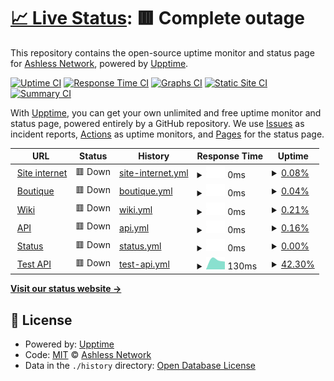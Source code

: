 # [📈 Live Status](https://Ashless-network.github.io/uptime): <!--live status--> **🟥 Complete outage**

This repository contains the open-source uptime monitor and status page for [Ashless Network](https://Ashless-network.github.io/uptime), powered by [Upptime](https://github.com/upptime/upptime).

[![Uptime CI](https://github.com/Ashless-network/uptime/workflows/Uptime%20CI/badge.svg)](https://github.com/Ashless-network/uptime/actions?query=workflow%3A%22Uptime+CI%22)
[![Response Time CI](https://github.com/Ashless-network/uptime/workflows/Response%20Time%20CI/badge.svg)](https://github.com/Ashless-network/uptime/actions?query=workflow%3A%22Response+Time+CI%22)
[![Graphs CI](https://github.com/Ashless-network/uptime/workflows/Graphs%20CI/badge.svg)](https://github.com/Ashless-network/uptime/actions?query=workflow%3A%22Graphs+CI%22)
[![Static Site CI](https://github.com/Ashless-network/uptime/workflows/Static%20Site%20CI/badge.svg)](https://github.com/Ashless-network/uptime/actions?query=workflow%3A%22Static+Site+CI%22)
[![Summary CI](https://github.com/Ashless-network/uptime/workflows/Summary%20CI/badge.svg)](https://github.com/Ashless-network/uptime/actions?query=workflow%3A%22Summary+CI%22)

With [Upptime](https://upptime.js.org), you can get your own unlimited and free uptime monitor and status page, powered entirely by a GitHub repository. We use [Issues](https://github.com/Ashless-network/uptime/issues) as incident reports, [Actions](https://github.com/Ashless-network/uptime/actions) as uptime monitors, and [Pages](https://Ashless-network.github.io/uptime) for the status page.

<!--start: status pages-->
<!-- This summary is generated by Upptime (https://github.com/upptime/upptime) -->
<!-- Do not edit this manually, your changes will be overwritten -->
<!-- prettier-ignore -->
| URL | Status | History | Response Time | Uptime |
| --- | ------ | ------- | ------------- | ------ |
| <img alt="" src="https://icons.duckduckgo.com/ip3/ashless.net.ico" height="13"> [Site internet](https://ashless.net) | 🟥 Down | [site-internet.yml](https://github.com/Ashless-network/upptime/commits/HEAD/history/site-internet.yml) | <details><summary><img alt="Response time graph" src="./graphs/site-internet/response-time-week.png" height="20"> 0ms</summary><br><a href="https://Ashless-network.github.io/upptime/history/site-internet"><img alt="Response time 0" src="https://img.shields.io/endpoint?url=https%3A%2F%2Fraw.githubusercontent.com%2FAshless-network%2Fupptime%2FHEAD%2Fapi%2Fsite-internet%2Fresponse-time.json"></a><br><a href="https://Ashless-network.github.io/upptime/history/site-internet"><img alt="24-hour response time 0" src="https://img.shields.io/endpoint?url=https%3A%2F%2Fraw.githubusercontent.com%2FAshless-network%2Fupptime%2FHEAD%2Fapi%2Fsite-internet%2Fresponse-time-day.json"></a><br><a href="https://Ashless-network.github.io/upptime/history/site-internet"><img alt="7-day response time 0" src="https://img.shields.io/endpoint?url=https%3A%2F%2Fraw.githubusercontent.com%2FAshless-network%2Fupptime%2FHEAD%2Fapi%2Fsite-internet%2Fresponse-time-week.json"></a><br><a href="https://Ashless-network.github.io/upptime/history/site-internet"><img alt="30-day response time 0" src="https://img.shields.io/endpoint?url=https%3A%2F%2Fraw.githubusercontent.com%2FAshless-network%2Fupptime%2FHEAD%2Fapi%2Fsite-internet%2Fresponse-time-month.json"></a><br><a href="https://Ashless-network.github.io/upptime/history/site-internet"><img alt="1-year response time 0" src="https://img.shields.io/endpoint?url=https%3A%2F%2Fraw.githubusercontent.com%2FAshless-network%2Fupptime%2FHEAD%2Fapi%2Fsite-internet%2Fresponse-time-year.json"></a></details> | <details><summary><a href="https://Ashless-network.github.io/upptime/history/site-internet">0.08%</a></summary><a href="https://Ashless-network.github.io/upptime/history/site-internet"><img alt="All-time uptime 0.08%" src="https://img.shields.io/endpoint?url=https%3A%2F%2Fraw.githubusercontent.com%2FAshless-network%2Fupptime%2FHEAD%2Fapi%2Fsite-internet%2Fuptime.json"></a><br><a href="https://Ashless-network.github.io/upptime/history/site-internet"><img alt="24-hour uptime 0.08%" src="https://img.shields.io/endpoint?url=https%3A%2F%2Fraw.githubusercontent.com%2FAshless-network%2Fupptime%2FHEAD%2Fapi%2Fsite-internet%2Fuptime-day.json"></a><br><a href="https://Ashless-network.github.io/upptime/history/site-internet"><img alt="7-day uptime 0.08%" src="https://img.shields.io/endpoint?url=https%3A%2F%2Fraw.githubusercontent.com%2FAshless-network%2Fupptime%2FHEAD%2Fapi%2Fsite-internet%2Fuptime-week.json"></a><br><a href="https://Ashless-network.github.io/upptime/history/site-internet"><img alt="30-day uptime 0.08%" src="https://img.shields.io/endpoint?url=https%3A%2F%2Fraw.githubusercontent.com%2FAshless-network%2Fupptime%2FHEAD%2Fapi%2Fsite-internet%2Fuptime-month.json"></a><br><a href="https://Ashless-network.github.io/upptime/history/site-internet"><img alt="1-year uptime 0.08%" src="https://img.shields.io/endpoint?url=https%3A%2F%2Fraw.githubusercontent.com%2FAshless-network%2Fupptime%2FHEAD%2Fapi%2Fsite-internet%2Fuptime-year.json"></a></details>
| <img alt="" src="https://icons.duckduckgo.com/ip3/boutique.ashless.net.ico" height="13"> [Boutique](https://boutique.ashless.net) | 🟥 Down | [boutique.yml](https://github.com/Ashless-network/upptime/commits/HEAD/history/boutique.yml) | <details><summary><img alt="Response time graph" src="./graphs/boutique/response-time-week.png" height="20"> 0ms</summary><br><a href="https://Ashless-network.github.io/upptime/history/boutique"><img alt="Response time 0" src="https://img.shields.io/endpoint?url=https%3A%2F%2Fraw.githubusercontent.com%2FAshless-network%2Fupptime%2FHEAD%2Fapi%2Fboutique%2Fresponse-time.json"></a><br><a href="https://Ashless-network.github.io/upptime/history/boutique"><img alt="24-hour response time 0" src="https://img.shields.io/endpoint?url=https%3A%2F%2Fraw.githubusercontent.com%2FAshless-network%2Fupptime%2FHEAD%2Fapi%2Fboutique%2Fresponse-time-day.json"></a><br><a href="https://Ashless-network.github.io/upptime/history/boutique"><img alt="7-day response time 0" src="https://img.shields.io/endpoint?url=https%3A%2F%2Fraw.githubusercontent.com%2FAshless-network%2Fupptime%2FHEAD%2Fapi%2Fboutique%2Fresponse-time-week.json"></a><br><a href="https://Ashless-network.github.io/upptime/history/boutique"><img alt="30-day response time 0" src="https://img.shields.io/endpoint?url=https%3A%2F%2Fraw.githubusercontent.com%2FAshless-network%2Fupptime%2FHEAD%2Fapi%2Fboutique%2Fresponse-time-month.json"></a><br><a href="https://Ashless-network.github.io/upptime/history/boutique"><img alt="1-year response time 0" src="https://img.shields.io/endpoint?url=https%3A%2F%2Fraw.githubusercontent.com%2FAshless-network%2Fupptime%2FHEAD%2Fapi%2Fboutique%2Fresponse-time-year.json"></a></details> | <details><summary><a href="https://Ashless-network.github.io/upptime/history/boutique">0.04%</a></summary><a href="https://Ashless-network.github.io/upptime/history/boutique"><img alt="All-time uptime 0.04%" src="https://img.shields.io/endpoint?url=https%3A%2F%2Fraw.githubusercontent.com%2FAshless-network%2Fupptime%2FHEAD%2Fapi%2Fboutique%2Fuptime.json"></a><br><a href="https://Ashless-network.github.io/upptime/history/boutique"><img alt="24-hour uptime 0.04%" src="https://img.shields.io/endpoint?url=https%3A%2F%2Fraw.githubusercontent.com%2FAshless-network%2Fupptime%2FHEAD%2Fapi%2Fboutique%2Fuptime-day.json"></a><br><a href="https://Ashless-network.github.io/upptime/history/boutique"><img alt="7-day uptime 0.04%" src="https://img.shields.io/endpoint?url=https%3A%2F%2Fraw.githubusercontent.com%2FAshless-network%2Fupptime%2FHEAD%2Fapi%2Fboutique%2Fuptime-week.json"></a><br><a href="https://Ashless-network.github.io/upptime/history/boutique"><img alt="30-day uptime 0.04%" src="https://img.shields.io/endpoint?url=https%3A%2F%2Fraw.githubusercontent.com%2FAshless-network%2Fupptime%2FHEAD%2Fapi%2Fboutique%2Fuptime-month.json"></a><br><a href="https://Ashless-network.github.io/upptime/history/boutique"><img alt="1-year uptime 0.04%" src="https://img.shields.io/endpoint?url=https%3A%2F%2Fraw.githubusercontent.com%2FAshless-network%2Fupptime%2FHEAD%2Fapi%2Fboutique%2Fuptime-year.json"></a></details>
| <img alt="" src="https://icons.duckduckgo.com/ip3/wiki.ashless.net.ico" height="13"> [Wiki](https://wiki.ashless.net) | 🟥 Down | [wiki.yml](https://github.com/Ashless-network/upptime/commits/HEAD/history/wiki.yml) | <details><summary><img alt="Response time graph" src="./graphs/wiki/response-time-week.png" height="20"> 0ms</summary><br><a href="https://Ashless-network.github.io/upptime/history/wiki"><img alt="Response time 0" src="https://img.shields.io/endpoint?url=https%3A%2F%2Fraw.githubusercontent.com%2FAshless-network%2Fupptime%2FHEAD%2Fapi%2Fwiki%2Fresponse-time.json"></a><br><a href="https://Ashless-network.github.io/upptime/history/wiki"><img alt="24-hour response time 0" src="https://img.shields.io/endpoint?url=https%3A%2F%2Fraw.githubusercontent.com%2FAshless-network%2Fupptime%2FHEAD%2Fapi%2Fwiki%2Fresponse-time-day.json"></a><br><a href="https://Ashless-network.github.io/upptime/history/wiki"><img alt="7-day response time 0" src="https://img.shields.io/endpoint?url=https%3A%2F%2Fraw.githubusercontent.com%2FAshless-network%2Fupptime%2FHEAD%2Fapi%2Fwiki%2Fresponse-time-week.json"></a><br><a href="https://Ashless-network.github.io/upptime/history/wiki"><img alt="30-day response time 0" src="https://img.shields.io/endpoint?url=https%3A%2F%2Fraw.githubusercontent.com%2FAshless-network%2Fupptime%2FHEAD%2Fapi%2Fwiki%2Fresponse-time-month.json"></a><br><a href="https://Ashless-network.github.io/upptime/history/wiki"><img alt="1-year response time 0" src="https://img.shields.io/endpoint?url=https%3A%2F%2Fraw.githubusercontent.com%2FAshless-network%2Fupptime%2FHEAD%2Fapi%2Fwiki%2Fresponse-time-year.json"></a></details> | <details><summary><a href="https://Ashless-network.github.io/upptime/history/wiki">0.21%</a></summary><a href="https://Ashless-network.github.io/upptime/history/wiki"><img alt="All-time uptime 0.21%" src="https://img.shields.io/endpoint?url=https%3A%2F%2Fraw.githubusercontent.com%2FAshless-network%2Fupptime%2FHEAD%2Fapi%2Fwiki%2Fuptime.json"></a><br><a href="https://Ashless-network.github.io/upptime/history/wiki"><img alt="24-hour uptime 0.21%" src="https://img.shields.io/endpoint?url=https%3A%2F%2Fraw.githubusercontent.com%2FAshless-network%2Fupptime%2FHEAD%2Fapi%2Fwiki%2Fuptime-day.json"></a><br><a href="https://Ashless-network.github.io/upptime/history/wiki"><img alt="7-day uptime 0.21%" src="https://img.shields.io/endpoint?url=https%3A%2F%2Fraw.githubusercontent.com%2FAshless-network%2Fupptime%2FHEAD%2Fapi%2Fwiki%2Fuptime-week.json"></a><br><a href="https://Ashless-network.github.io/upptime/history/wiki"><img alt="30-day uptime 0.21%" src="https://img.shields.io/endpoint?url=https%3A%2F%2Fraw.githubusercontent.com%2FAshless-network%2Fupptime%2FHEAD%2Fapi%2Fwiki%2Fuptime-month.json"></a><br><a href="https://Ashless-network.github.io/upptime/history/wiki"><img alt="1-year uptime 0.21%" src="https://img.shields.io/endpoint?url=https%3A%2F%2Fraw.githubusercontent.com%2FAshless-network%2Fupptime%2FHEAD%2Fapi%2Fwiki%2Fuptime-year.json"></a></details>
| <img alt="" src="https://icons.duckduckgo.com/ip3/api.ashless.net.ico" height="13"> [API](https://api.ashless.net) | 🟥 Down | [api.yml](https://github.com/Ashless-network/upptime/commits/HEAD/history/api.yml) | <details><summary><img alt="Response time graph" src="./graphs/api/response-time-week.png" height="20"> 0ms</summary><br><a href="https://Ashless-network.github.io/upptime/history/api"><img alt="Response time 0" src="https://img.shields.io/endpoint?url=https%3A%2F%2Fraw.githubusercontent.com%2FAshless-network%2Fupptime%2FHEAD%2Fapi%2Fapi%2Fresponse-time.json"></a><br><a href="https://Ashless-network.github.io/upptime/history/api"><img alt="24-hour response time 0" src="https://img.shields.io/endpoint?url=https%3A%2F%2Fraw.githubusercontent.com%2FAshless-network%2Fupptime%2FHEAD%2Fapi%2Fapi%2Fresponse-time-day.json"></a><br><a href="https://Ashless-network.github.io/upptime/history/api"><img alt="7-day response time 0" src="https://img.shields.io/endpoint?url=https%3A%2F%2Fraw.githubusercontent.com%2FAshless-network%2Fupptime%2FHEAD%2Fapi%2Fapi%2Fresponse-time-week.json"></a><br><a href="https://Ashless-network.github.io/upptime/history/api"><img alt="30-day response time 0" src="https://img.shields.io/endpoint?url=https%3A%2F%2Fraw.githubusercontent.com%2FAshless-network%2Fupptime%2FHEAD%2Fapi%2Fapi%2Fresponse-time-month.json"></a><br><a href="https://Ashless-network.github.io/upptime/history/api"><img alt="1-year response time 0" src="https://img.shields.io/endpoint?url=https%3A%2F%2Fraw.githubusercontent.com%2FAshless-network%2Fupptime%2FHEAD%2Fapi%2Fapi%2Fresponse-time-year.json"></a></details> | <details><summary><a href="https://Ashless-network.github.io/upptime/history/api">0.16%</a></summary><a href="https://Ashless-network.github.io/upptime/history/api"><img alt="All-time uptime 0.16%" src="https://img.shields.io/endpoint?url=https%3A%2F%2Fraw.githubusercontent.com%2FAshless-network%2Fupptime%2FHEAD%2Fapi%2Fapi%2Fuptime.json"></a><br><a href="https://Ashless-network.github.io/upptime/history/api"><img alt="24-hour uptime 0.16%" src="https://img.shields.io/endpoint?url=https%3A%2F%2Fraw.githubusercontent.com%2FAshless-network%2Fupptime%2FHEAD%2Fapi%2Fapi%2Fuptime-day.json"></a><br><a href="https://Ashless-network.github.io/upptime/history/api"><img alt="7-day uptime 0.16%" src="https://img.shields.io/endpoint?url=https%3A%2F%2Fraw.githubusercontent.com%2FAshless-network%2Fupptime%2FHEAD%2Fapi%2Fapi%2Fuptime-week.json"></a><br><a href="https://Ashless-network.github.io/upptime/history/api"><img alt="30-day uptime 0.16%" src="https://img.shields.io/endpoint?url=https%3A%2F%2Fraw.githubusercontent.com%2FAshless-network%2Fupptime%2FHEAD%2Fapi%2Fapi%2Fuptime-month.json"></a><br><a href="https://Ashless-network.github.io/upptime/history/api"><img alt="1-year uptime 0.16%" src="https://img.shields.io/endpoint?url=https%3A%2F%2Fraw.githubusercontent.com%2FAshless-network%2Fupptime%2FHEAD%2Fapi%2Fapi%2Fuptime-year.json"></a></details>
| <img alt="" src="https://icons.duckduckgo.com/ip3/status.ashless.net.ico" height="13"> [Status](https://status.ashless.net) | 🟥 Down | [status.yml](https://github.com/Ashless-network/upptime/commits/HEAD/history/status.yml) | <details><summary><img alt="Response time graph" src="./graphs/status/response-time-week.png" height="20"> 0ms</summary><br><a href="https://Ashless-network.github.io/upptime/history/status"><img alt="Response time 0" src="https://img.shields.io/endpoint?url=https%3A%2F%2Fraw.githubusercontent.com%2FAshless-network%2Fupptime%2FHEAD%2Fapi%2Fstatus%2Fresponse-time.json"></a><br><a href="https://Ashless-network.github.io/upptime/history/status"><img alt="24-hour response time 0" src="https://img.shields.io/endpoint?url=https%3A%2F%2Fraw.githubusercontent.com%2FAshless-network%2Fupptime%2FHEAD%2Fapi%2Fstatus%2Fresponse-time-day.json"></a><br><a href="https://Ashless-network.github.io/upptime/history/status"><img alt="7-day response time 0" src="https://img.shields.io/endpoint?url=https%3A%2F%2Fraw.githubusercontent.com%2FAshless-network%2Fupptime%2FHEAD%2Fapi%2Fstatus%2Fresponse-time-week.json"></a><br><a href="https://Ashless-network.github.io/upptime/history/status"><img alt="30-day response time 0" src="https://img.shields.io/endpoint?url=https%3A%2F%2Fraw.githubusercontent.com%2FAshless-network%2Fupptime%2FHEAD%2Fapi%2Fstatus%2Fresponse-time-month.json"></a><br><a href="https://Ashless-network.github.io/upptime/history/status"><img alt="1-year response time 0" src="https://img.shields.io/endpoint?url=https%3A%2F%2Fraw.githubusercontent.com%2FAshless-network%2Fupptime%2FHEAD%2Fapi%2Fstatus%2Fresponse-time-year.json"></a></details> | <details><summary><a href="https://Ashless-network.github.io/upptime/history/status">0.00%</a></summary><a href="https://Ashless-network.github.io/upptime/history/status"><img alt="All-time uptime 0.00%" src="https://img.shields.io/endpoint?url=https%3A%2F%2Fraw.githubusercontent.com%2FAshless-network%2Fupptime%2FHEAD%2Fapi%2Fstatus%2Fuptime.json"></a><br><a href="https://Ashless-network.github.io/upptime/history/status"><img alt="24-hour uptime 0.00%" src="https://img.shields.io/endpoint?url=https%3A%2F%2Fraw.githubusercontent.com%2FAshless-network%2Fupptime%2FHEAD%2Fapi%2Fstatus%2Fuptime-day.json"></a><br><a href="https://Ashless-network.github.io/upptime/history/status"><img alt="7-day uptime 0.00%" src="https://img.shields.io/endpoint?url=https%3A%2F%2Fraw.githubusercontent.com%2FAshless-network%2Fupptime%2FHEAD%2Fapi%2Fstatus%2Fuptime-week.json"></a><br><a href="https://Ashless-network.github.io/upptime/history/status"><img alt="30-day uptime 0.00%" src="https://img.shields.io/endpoint?url=https%3A%2F%2Fraw.githubusercontent.com%2FAshless-network%2Fupptime%2FHEAD%2Fapi%2Fstatus%2Fuptime-month.json"></a><br><a href="https://Ashless-network.github.io/upptime/history/status"><img alt="1-year uptime 0.00%" src="https://img.shields.io/endpoint?url=https%3A%2F%2Fraw.githubusercontent.com%2FAshless-network%2Fupptime%2FHEAD%2Fapi%2Fstatus%2Fuptime-year.json"></a></details>
| <img alt="" src="https://icons.duckduckgo.com/ip3/ashless-api.farmeurimmo.fr.ico" height="13"> [Test API](https://ashless-api.farmeurimmo.fr/health) | 🟥 Down | [test-api.yml](https://github.com/Ashless-network/upptime/commits/HEAD/history/test-api.yml) | <details><summary><img alt="Response time graph" src="./graphs/test-api/response-time-week.png" height="20"> 130ms</summary><br><a href="https://Ashless-network.github.io/upptime/history/test-api"><img alt="Response time 130" src="https://img.shields.io/endpoint?url=https%3A%2F%2Fraw.githubusercontent.com%2FAshless-network%2Fupptime%2FHEAD%2Fapi%2Ftest-api%2Fresponse-time.json"></a><br><a href="https://Ashless-network.github.io/upptime/history/test-api"><img alt="24-hour response time 130" src="https://img.shields.io/endpoint?url=https%3A%2F%2Fraw.githubusercontent.com%2FAshless-network%2Fupptime%2FHEAD%2Fapi%2Ftest-api%2Fresponse-time-day.json"></a><br><a href="https://Ashless-network.github.io/upptime/history/test-api"><img alt="7-day response time 130" src="https://img.shields.io/endpoint?url=https%3A%2F%2Fraw.githubusercontent.com%2FAshless-network%2Fupptime%2FHEAD%2Fapi%2Ftest-api%2Fresponse-time-week.json"></a><br><a href="https://Ashless-network.github.io/upptime/history/test-api"><img alt="30-day response time 130" src="https://img.shields.io/endpoint?url=https%3A%2F%2Fraw.githubusercontent.com%2FAshless-network%2Fupptime%2FHEAD%2Fapi%2Ftest-api%2Fresponse-time-month.json"></a><br><a href="https://Ashless-network.github.io/upptime/history/test-api"><img alt="1-year response time 130" src="https://img.shields.io/endpoint?url=https%3A%2F%2Fraw.githubusercontent.com%2FAshless-network%2Fupptime%2FHEAD%2Fapi%2Ftest-api%2Fresponse-time-year.json"></a></details> | <details><summary><a href="https://Ashless-network.github.io/upptime/history/test-api">42.30%</a></summary><a href="https://Ashless-network.github.io/upptime/history/test-api"><img alt="All-time uptime 42.30%" src="https://img.shields.io/endpoint?url=https%3A%2F%2Fraw.githubusercontent.com%2FAshless-network%2Fupptime%2FHEAD%2Fapi%2Ftest-api%2Fuptime.json"></a><br><a href="https://Ashless-network.github.io/upptime/history/test-api"><img alt="24-hour uptime 42.30%" src="https://img.shields.io/endpoint?url=https%3A%2F%2Fraw.githubusercontent.com%2FAshless-network%2Fupptime%2FHEAD%2Fapi%2Ftest-api%2Fuptime-day.json"></a><br><a href="https://Ashless-network.github.io/upptime/history/test-api"><img alt="7-day uptime 42.30%" src="https://img.shields.io/endpoint?url=https%3A%2F%2Fraw.githubusercontent.com%2FAshless-network%2Fupptime%2FHEAD%2Fapi%2Ftest-api%2Fuptime-week.json"></a><br><a href="https://Ashless-network.github.io/upptime/history/test-api"><img alt="30-day uptime 42.30%" src="https://img.shields.io/endpoint?url=https%3A%2F%2Fraw.githubusercontent.com%2FAshless-network%2Fupptime%2FHEAD%2Fapi%2Ftest-api%2Fuptime-month.json"></a><br><a href="https://Ashless-network.github.io/upptime/history/test-api"><img alt="1-year uptime 42.30%" src="https://img.shields.io/endpoint?url=https%3A%2F%2Fraw.githubusercontent.com%2FAshless-network%2Fupptime%2FHEAD%2Fapi%2Ftest-api%2Fuptime-year.json"></a></details>

<!--end: status pages-->

[**Visit our status website →**](https://Ashless-network.github.io/uptime)

## 📄 License

- Powered by: [Upptime](https://github.com/upptime/upptime)
- Code: [MIT](./LICENSE) © [Ashless Network](https://Ashless-network.github.io/uptime)
- Data in the `./history` directory: [Open Database License](https://opendatacommons.org/licenses/odbl/1-0/)
